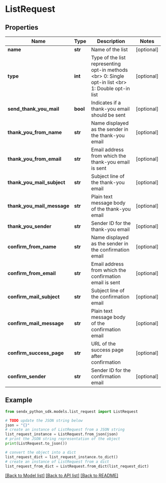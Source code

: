 # ListRequest


## Properties

Name | Type | Description | Notes
------------ | ------------- | ------------- | -------------
**name** | **str** | Name of the list | [optional] 
**type** | **int** | Type of the list representing opt-in methods &lt;br&gt; 0: Single opt-in list &lt;br&gt; 1: Double opt-in list  | [optional] 
**send_thank_you_mail** | **bool** | Indicates if a thank-you email should be sent | [optional] 
**thank_you_from_name** | **str** | Name displayed as the sender in the thank-you email | [optional] 
**thank_you_from_email** | **str** | Email address from which the thank-you email is sent | [optional] 
**thank_you_mail_subject** | **str** | Subject line of the thank-you email | [optional] 
**thank_you_mail_message** | **str** | Plain text message body of the thank-you email | [optional] 
**thank_you_sender** | **str** | Sender ID for the thank-you email | [optional] 
**confirm_from_name** | **str** | Name displayed as the sender in the confirmation email | [optional] 
**confirm_from_email** | **str** | Email address from which the confirmation email is sent | [optional] 
**confirm_mail_subject** | **str** | Subject line of the confirmation email | [optional] 
**confirm_mail_message** | **str** | Plain text message body of the confirmation email | [optional] 
**confirm_success_page** | **str** | URL of the success page after confirmation | [optional] 
**confirm_sender** | **str** | Sender ID for the confirmation email | [optional] 

## Example

```python
from sendx_python_sdk.models.list_request import ListRequest

# TODO update the JSON string below
json = "{}"
# create an instance of ListRequest from a JSON string
list_request_instance = ListRequest.from_json(json)
# print the JSON string representation of the object
print(ListRequest.to_json())

# convert the object into a dict
list_request_dict = list_request_instance.to_dict()
# create an instance of ListRequest from a dict
list_request_from_dict = ListRequest.from_dict(list_request_dict)
```
[[Back to Model list]](../README.md#documentation-for-models) [[Back to API list]](../README.md#documentation-for-api-endpoints) [[Back to README]](../README.md)


